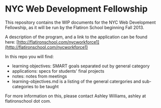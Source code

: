 # NYC Web Development Fellowship

This repository contains the WIP documents for the NYC Web Development Fellowship, as it will be run by the Flatiron School beginning Fall 2013.

A description of the program, and a link to the application can be found here: 
[http://flatironschool.com/nycworkforce1](http://flatironschool.com/nycworkforce1)

In this repo you will find:

 - learning objectives: SMART goals separated out by general category
 - applications: specs for students' final projects
 - notes: notes from meetings
 - learning-objectives.md is a listing of the general catergories and sub-categories to be taught

For more information on this, please contact Ashley Williams, ashley at flatironschool dot com.
